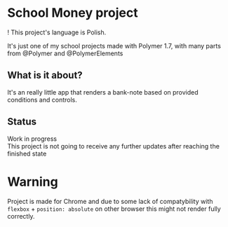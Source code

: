 # School Money project
! This project's language is Polish.

It's just one of my school projects made with Polymer 1.7, 
with many parts from @Polymer and @PolymerElements  

## What is it about?
It's an really little app that renders a bank-note based on provided conditions and controls.

## Status
Work in progress  
This project is not going to receive any further updates after reaching the finished state

# Warning
Project is made for Chrome and due to some lack of compatybility with `flexbox` + `position: absolute` on other browser this might not render fully correctly.
